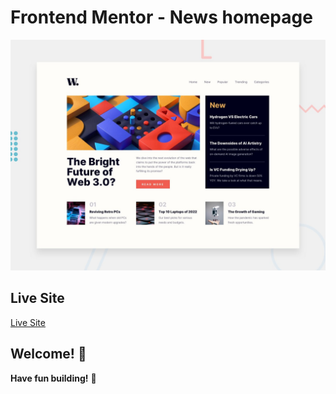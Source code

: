 # Frontend Mentor - News homepage

![Design preview for the News homepage coding challenge](./design/desktop-preview.jpg)

## Live Site

[Live Site](https://world-news-iota.vercel.app/)

## Welcome! 👋


**Have fun building!** 🚀
